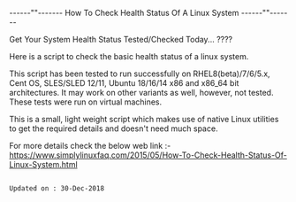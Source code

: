 ------""------- How To Check Health Status Of A Linux System ------""------- 

Get Your System Health Status Tested/Checked Today... ????

Here is a script to check the basic health status of a linux system.

This script has been tested to run successfully on RHEL8(beta)/7/6/5.x, Cent OS, SLES/SLED 12/11, Ubuntu 18/16/14 x86 and x86_64 bit architectures. It may work on other variants as well, however, not tested. These tests were run on virtual machines.

This is a small, light weight script which makes use of native Linux utilities to get the required details and doesn't need much space.

For more details check the below web link :-
https://www.simplylinuxfaq.com/2015/05/How-To-Check-Health-Status-Of-Linux-System.html

                                                                    Updated on : 30-Dec-2018
